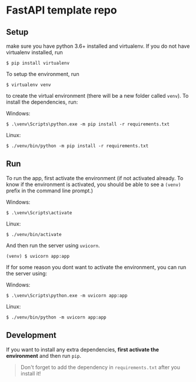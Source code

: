 # FastAPI template repo

## Setup
make sure you have python 3.6+ installed and virtualenv. If you do not have virtualenv installed, run

```
$ pip install virtualenv
```

To setup the environment, run

```
$ virtualenv venv
```

to create the virtual environment (there will be a new folder called `venv`). To install the dependencies, run:

Windows:
```
$ .\venv\Scripts\python.exe -m pip install -r requirements.txt
```

Linux:
```
$ ./venv/bin/python -m pip install -r requirements.txt
```

## Run

To run the app, first activate the environment (if not activated already. To know if the environment is activated, you should be able to see a `(venv)` prefix in the command line prompt.)

Windows:
```
$ .\venv\Scripts\activate
```

Linux:
```
$ ./venv/bin/activate
```

And then run the server using `uvicorn`.
```
(venv) $ uvicorn app:app
```

If for some reason you dont want to activate the environment, you can run the server using:

Windows:
```
$ .\venv\Scripts\python.exe -m uvicorn app:app
```

Linux:
```
$ ./venv/bin/python -m uvicorn app:app
```

## Development

If you want to install any extra dependencies, **first activate the environment** and then run `pip`.

> Don't forget to add the dependency in `requirements.txt` after you install it!
